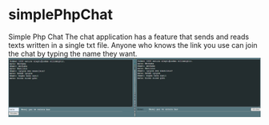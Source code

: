 # simplePhpChat
Simple Php Chat
The chat application has a feature that sends and reads texts written in a single txt file. Anyone who knows the link you use can join the chat by typing the name they want.
![Örnek Sahne](Animation2.gif)
